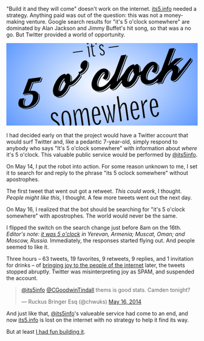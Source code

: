 "Build it and they will come" doesn't work on the internet. [its5.info][its5]
needed a strategy. Anything paid was out of the question: this was not a
money-making venture. Google search results for "it's 5 o'clock somewhere" are
dominated by Alan Jackson and Jimmy Buffet's hit song, so that was a no go.
But Twitter provided a world of opportunity.

![Stylized its5.info logo](images/its5/its5.svg "Twitter and I disagree on the value of its5.info")

I had decided early on that the project would have a Twitter account that
would surf Twitter and, like a pedantic 7-year-old, simply respond to anybody
who says "It's 5 o'clock somewhere" with information about _where_ it's 5
o'clock. This valuable public service would be performed by [@its5info][tw].

On May 14, I put the robot into action. For some reason unknown to me, I set
it to search for and reply to the phrase "its 5 oclock somewhere" without
apostrophes.

The first tweet that went out got a retweet. _This could work_, I thought.
_People might like this_, I thought. A few more tweets went out the next day.

On May 16, I realized that the bot should be searching for "it's 5 o'clock
somewhere" with apostrophes. The world would never be the same.

I flipped the switch on the search change just before 8am on the 16th.
_Editor's note: [it was 5 o'clock][8am] in Yerevan, Armenia; Muscat, Oman; and
Moscow, Russia._ Immediately, the responses started flying out. And people
seemed to like it.

Three hours – 63 tweets, 19 favorites, 9 retweets, 9 replies, and 1 invitation
for drinks – of [bringing joy to the people of the internet][joy] later, the
tweets stopped abruptly. Twitter was misinterpreting joy as SPAM, and
suspended the account.

<blockquote class="twitter-tweet" lang="en"><p><a href="https://twitter.com/its5info">@its5info</a> <a href="https://twitter.com/CGoodwinTindall">@CGoodwinTindall</a> thems is good stats. Camden tonight?</p>&mdash; Ruckus Bringer Esq (@chwuks) <a href="https://twitter.com/chwuks/statuses/467313040141332480">May 16, 2014</a></blockquote>
<script async src="//platform.twitter.com/widgets.js" charset="utf-8"></script>

And just like that, [@its5info][tw]'s valueable service had come to an end,
and now [its5.info][its5] is lost on the internet with no strategy to help it
find its way.

But at least [I had fun building it][why].

[its5]: http://www.its5.info
[tw]: https://twitter.com/its5info
[8am]: http://www.its5.info/@2014-05-16T13:00Z
[joy]: /why-i-built-its5#joy-to-the-world
[why]: /why-i-build-its5
